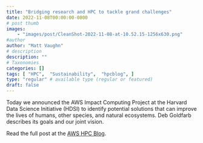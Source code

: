 ```yaml
---
title: "Bridging research and HPC to tackle grand challenges"
date: 2022-11-08T00:00:00-0800
# post thumb
images:
    - "images/post/CleanShot-2022-11-08-at-10.52.15-1256x630.png"
#author
author: "Matt Vaughn"
# description
description: ""
# Taxonomies
categories: []
tags: [ "HPC",  "Sustainability",  "hpcblog", ]
type: "regular" # available type (regular or featured)
draft: false
---
```


Today we announced the AWS Impact Computing Project at the Harvard Data Science Initiative (HDSI) to identify potential solutions that can improve the lives of humans, other species, and natural ecosystems. Deb Goldfarb describes its goals and our joint vision.

Read the full post at the [AWS HPC Blog](https://aws.amazon.com/blogs/hpc/bridging-research-and-hpc-to-tackle-grand-challenges/).
